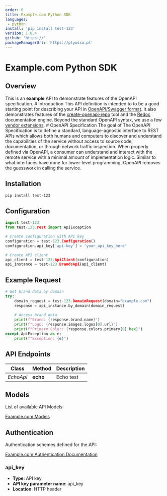 ```yaml
---
order: 0
title: Example.com Python SDK
languages:
 - python
install: 'pip install test-123'
version: 1.0.4
github: 'https://'
packageManagerUrl: 'https://ptyossa.pl'
---
```

# Example.com Python SDK

## Overview

This is an **example** API to demonstrate features of the OpenAPI specification. # Introduction This API definition is intended to to be a good starting point for describing your API in [OpenAPI/Swagger format](https://github.com/OAI/OpenAPI-Specification/blob/master/versions/3.0.2.md). It also demonstrates features of the [create-openapi-repo](https://github.com/Redocly/create-openapi-repo) tool and the [Redoc](https://github.com/Redocly/Redoc) documentation engine. Beyond the standard OpenAPI syntax, we use a few  [vendor extensions](https://github.com/Redocly/Redoc/blob/master/docs/redoc-vendor-extensions.md). # OpenAPI Specification The goal of The OpenAPI Specification is to define a standard, language-agnostic interface to REST APIs which allows both humans and computers to discover and understand the capabilities of the service without access to source code, documentation, or through network traffic inspection. When properly defined via OpenAPI, a consumer can  understand and interact with the remote service with a minimal amount of implementation logic. Similar to what interfaces have done for lower-level programming, OpenAPI removes the guesswork in calling the service. 

## Installation

```bash
pip install test-123
```

## Configuration

```python
import test-123
from test-123.rest import ApiException

# Create configuration with API key
configuration = test-123.Configuration()
configuration.api_key['api-key'] = 'your_api_key_here'

# Create API client
api_client = test-123.ApiClient(configuration)
api_instance = test-123.BrandsApi(api_client)
```

## Example Request

```python
# Get brand data by domain
try:
    domain_request = test-123.DomainRequest(domain="example.com")
    response = api_instance.by_domain(domain_request)
    
    # Access brand data
    print(f"Brand: {response.brand.name}")
    print(f"Logo: {response.images.logos[0].url}")
    print(f"Primary Color: {response.colors.primary[0].hex}")
except ApiException as e:
    print(f"Exception: {e}")
```

## API Endpoints

Class | Method | Description
------------ | ------------- | -------------
*EchoApi* | **echo** | Echo test


## Models

List of available API Models

[Example.com Models](http://localhost:4321/docs/api-docs/models)

## Authentication

Authentication schemes defined for the API:

[Example.com Authentication Documentation](http://localhost:4321/docs/authentication)


### api_key

- **Type**: API key
- **API key parameter name**: api_key
- **Location**: HTTP header

